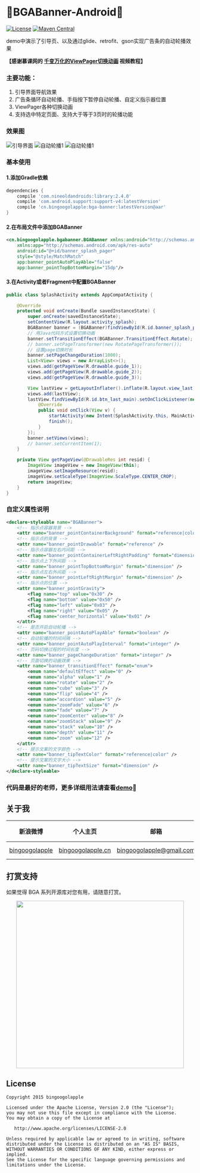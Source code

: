 :running:BGABanner-Android:running:
============

[![License](https://img.shields.io/badge/license-Apache%202-green.svg)](https://www.apache.org/licenses/LICENSE-2.0)
[![Maven Central](https://maven-badges.herokuapp.com/maven-central/cn.bingoogolapple/bga-banner/badge.svg)](https://maven-badges.herokuapp.com/maven-central/cn.bingoogolapple/bga-banner)

demo中演示了引导页、以及通过glide、retrofit、gson实现广告条的自动轮播效果

**【感谢慕课网的 [千变万化的ViewPager切换动画](http://www.imooc.com/learn/226) 视频教程】**

### 主要功能：
1. 引导界面导航效果
2. 广告条循环自动轮播、手指按下暂停自动轮播、自定义指示器位置
3. ViewPager各种切换动画
4. 支持选中特定页面、支持大于等于3页时的轮播功能

### 效果图
![引导界面](https://raw.githubusercontent.com/bingoogolapple/BGABanner-Android/server/screenshots/banner1.gif)
![自动轮播1](https://raw.githubusercontent.com/bingoogolapple/BGABanner-Android/server/screenshots/banner2.gif)
![自动轮播1](https://raw.githubusercontent.com/bingoogolapple/BGABanner-Android/server/screenshots/banner3.gif)

### 基本使用

#### 1.添加Gradle依赖

```groovy
dependencies {
    compile 'com.nineoldandroids:library:2.4.0'
    compile 'com.android.support:support-v4:latestVersion'
    compile 'cn.bingoogolapple:bga-banner:latestVersion@aar'
}
```

#### 2.在布局文件中添加BGABanner

```xml
<cn.bingoogolapple.bgabanner.BGABanner xmlns:android="http://schemas.android.com/apk/res/android"
    xmlns:app="http://schemas.android.com/apk/res-auto"
    android:id="@+id/banner_splash_pager"
    style="@style/MatchMatch"
    app:banner_pointAutoPlayAble="false"
    app:banner_pointTopBottomMargin="15dp"/>
```

#### 3.在Activity或者Fragment中配置BGABanner

```java
public class SplashActivity extends AppCompatActivity {

    @Override
    protected void onCreate(Bundle savedInstanceState) {
        super.onCreate(savedInstanceState);
        setContentView(R.layout.activity_splash);
        BGABanner banner = (BGABanner)findViewById(R.id.banner_splash_pager);
        // 用Java代码方式设置切换动画
        banner.setTransitionEffect(BGABanner.TransitionEffect.Rotate);
        // banner.setPageTransformer(new RotatePageTransformer());
        // 设置page切换时长
        banner.setPageChangeDuration(1000);
        List<View> views = new ArrayList<>();
        views.add(getPageView(R.drawable.guide_1));
        views.add(getPageView(R.drawable.guide_2));
        views.add(getPageView(R.drawable.guide_3));

        View lastView = getLayoutInflater().inflate(R.layout.view_last, null);
        views.add(lastView);
        lastView.findViewById(R.id.btn_last_main).setOnClickListener(new View.OnClickListener() {
            @Override
            public void onClick(View v) {
                startActivity(new Intent(SplashActivity.this, MainActivity.class));
                finish();
            }
        });
        banner.setViews(views);
        // banner.setCurrentItem(1);
    }

    private View getPageView(@DrawableRes int resid) {
        ImageView imageView = new ImageView(this);
        imageView.setImageResource(resid);
        imageView.setScaleType(ImageView.ScaleType.CENTER_CROP);
        return imageView;
    }
}
```

### 自定义属性说明
```xml
<declare-styleable name="BGABanner">
    <!-- 指示点容器背景 -->
    <attr name="banner_pointContainerBackground" format="reference|color" />
    <!-- 指示点的背景 -->
    <attr name="banner_pointDrawable" format="reference" />
    <!-- 指示点容器左右内间距 -->
    <attr name="banner_pointContainerLeftRightPadding" format="dimension" />
    <!-- 指示点上下外间距 -->
    <attr name="banner_pointTopBottomMargin" format="dimension" />
    <!-- 指示点左右外间距 -->
    <attr name="banner_pointLeftRightMargin" format="dimension" />
    <!-- 指示点的位置 -->
    <attr name="banner_pointGravity">
        <flag name="top" value="0x30" />
        <flag name="bottom" value="0x50" />
        <flag name="left" value="0x03" />
        <flag name="right" value="0x05" />
        <flag name="center_horizontal" value="0x01" />
    </attr>
    <!-- 是否开启自动轮播 -->
    <attr name="banner_pointAutoPlayAble" format="boolean" />
    <!-- 自动轮播的时间间隔 -->
    <attr name="banner_pointAutoPlayInterval" format="integer" />
    <!-- 页码切换过程的时间长度 -->
    <attr name="banner_pageChangeDuration" format="integer" />
    <!-- 页面切换的动画效果 -->
    <attr name="banner_transitionEffect" format="enum">
        <enum name="defaultEffect" value="0" />
        <enum name="alpha" value="1" />
        <enum name="rotate" value="2" />
        <enum name="cube" value="3" />
        <enum name="flip" value="4" />
        <enum name="accordion" value="5" />
        <enum name="zoomFade" value="6" />
        <enum name="fade" value="7" />
        <enum name="zoomCenter" value="8" />
        <enum name="zoomStack" value="9" />
        <enum name="stack" value="10" />
        <enum name="depth" value="11" />
        <enum name="zoom" value="12" />
    </attr>
    <!-- 提示文案的文字颜色 -->
    <attr name="banner_tipTextColor" format="reference|color" />
    <!-- 提示文案的文字大小 -->
    <attr name="banner_tipTextSize" format="dimension" />
</declare-styleable>
```

### 代码是最好的老师，更多详细用法请查看[demo](https://github.com/bingoogolapple/BGABanner-Android/tree/master/demo):feet:

## 关于我

| 新浪微博 | 个人主页 | 邮箱 | BGA系列开源库QQ群
| ------------ | ------------- | ------------ | ------------ |
| <a href="http://weibo.com/bingoogol" target="_blank">bingoogolapple</a> | <a  href="http://www.bingoogolapple.cn" target="_blank">bingoogolapple.cn</a>  | <a href="mailto:bingoogolapple@gmail.com" target="_blank">bingoogolapple@gmail.com</a> | ![BGA_CODE_CLUB](http://7xk9dj.com1.z0.glb.clouddn.com/BGA_CODE_CLUB.png?imageView2/2/w/200) |

## 打赏支持

如果觉得 BGA 系列开源库对您有用，请随意打赏。

<p align="center">
  <img src="http://7xk9dj.com1.z0.glb.clouddn.com/bga_pay.png" width="450">
</p>

## License

    Copyright 2015 bingoogolapple

    Licensed under the Apache License, Version 2.0 (the "License");
    you may not use this file except in compliance with the License.
    You may obtain a copy of the License at

       http://www.apache.org/licenses/LICENSE-2.0

    Unless required by applicable law or agreed to in writing, software
    distributed under the License is distributed on an "AS IS" BASIS,
    WITHOUT WARRANTIES OR CONDITIONS OF ANY KIND, either express or implied.
    See the License for the specific language governing permissions and
    limitations under the License.

